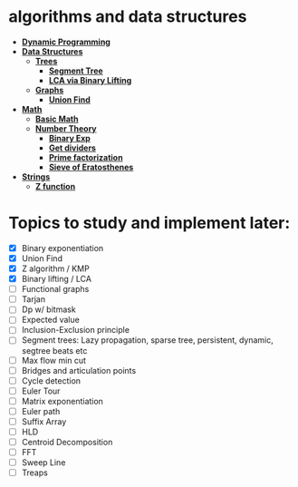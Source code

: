 # algorithms and data structures
- **[Dynamic Programming](/dynamic-programming/)**
- **[Data Structures](/data-structures/)**
  - **[Trees](/data-structures/trees/)**
    - **[Segment Tree](/data-structures/trees/segment-trees/segtree-array.cpp)**
    - **[LCA via Binary Lifting](/data-structures/trees/lca-binary-lifting.cpp)**
  - **[Graphs](/data-structures/graphs/)**
    - **[Union Find](/data-structures/graphs/union-find)**
- **[Math](/math/)**
  - **[Basic Math](/math/basic-math)**
  - **[Number Theory](/math/number-theory)**
    - **[Binary Exp](/math/number-theory/binary-exponentiation.cpp)**
    - **[Get dividers](/math/number-theory/get-dividers.cpp)**
    - **[Prime factorization](/math/number-theory/prime-factorization.cpp)**
    - **[Sieve of Eratosthenes](/math/number-theory/sieve-of-eratosthenes.cpp)**
- **[Strings](/strings/)**
  - **[Z function](/strings/z-function.cpp)**

# Topics to study and implement later:
- [x] Binary exponentiation
- [x] Union Find
- [x] Z algorithm / KMP
- [x] Binary lifting / LCA
- [ ] Functional graphs
- [ ] Tarjan
- [ ] Dp w/ bitmask
- [ ] Expected value
- [ ] Inclusion-Exclusion principle
- [ ] Segment trees: Lazy propagation, sparse tree, persistent, dynamic, segtree beats etc
- [ ] Max flow min cut
- [ ] Bridges and articulation points
- [ ] Cycle detection
- [ ] Euler Tour
- [ ] Matrix exponentiation
- [ ] Euler path
- [ ] Suffix Array
- [ ] HLD
- [ ] Centroid Decomposition
- [ ] FFT
- [ ] Sweep Line
- [ ] Treaps
